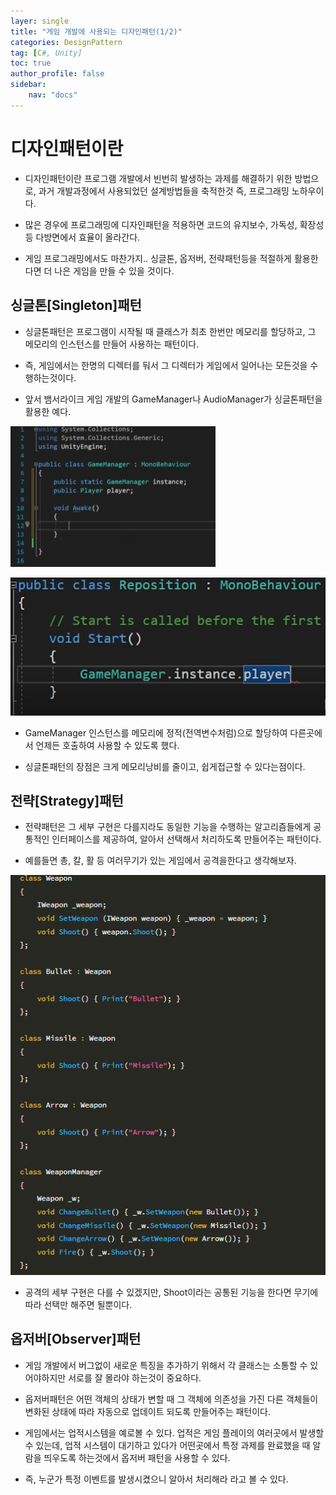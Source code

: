 ```yaml
---
layer: single
title: "게임 개발에 사용되는 디자인패턴(1/2)"
categories: DesignPattern
tag: [C#, Unity]
toc: true
author_profile: false
sidebar: 
    nav: "docs"
---
```




# 디자인패턴이란

- 디자인패턴이란 프로그램 개발에서 빈번히 발생하는 과제를 해결하기 위한 방법으로, 과거 개발과정에서 사용되었던 설계방법들을 축적한것 즉, 프로그래밍 노하우이다.

- 많은 경우에 프로그래밍에 디자인패턴을 적용하면 코드의 유지보수, 가독성, 확장성등 다방면에서 효율이 올라간다.

- 게임 프로그래밍에서도 마찬가지.. 싱글톤, 옵저버, 전략패턴등을 적절하게 활용한다면 더 나은 게임을 만들 수 있을 것이다.


## 싱글톤[Singleton]패턴

- 싱글톤패턴은 프로그램이 시작될 때 클래스가 최초 한번만 메모리를 할당하고, 그 메모리의 인스턴스를 만들어 사용하는 패턴이다.

- 즉, 게임에서는 한명의 디렉터를 둬서 그 디렉터가 게임에서 일어나는 모든것을 수행하는것이다.

- 앞서 뱀서라이크 게임 개발의 GameManager나 AudioManager가 싱글톤패턴을 활용한 예다.

![image](/images/2024/2024-04-17/capture_1.PNG)

![image](/images/2024/2024-04-17/capture_2.PNG)

- GameManager 인스턴스를 메모리에 정적(전역변수처럼)으로 할당하여 다른곳에서 언제든 호출하여 사용할 수 있도록 했다.

- 싱글톤패턴의 장점은 크게 메모리낭비를 줄이고, 쉽게접근할 수 있다는점이다.

## 전략[Strategy]패턴

- 전략패턴은 그 세부 구현은 다를지라도 동일한 기능을 수행하는 알고리즘들에게 공통적인 인터페이스를 제공하여, 알아서 선택해서 처리하도록 만들어주는 패턴이다.

- 예를들면 총, 칼, 활 등 여러무기가 있는 게임에서 공격을한다고 생각해보자.

![image](/images/2024/2024-04-17/capture_3.PNG)

- 공격의 세부 구현은 다를 수 있겠지만, Shoot이라는 공통된 기능을 한다면 무기에따라 선택만 해주면 될뿐이다.


## 옵저버[Observer]패턴

- 게임 개발에서 버그없이 새로운 특징을 추가하기 위해서 각 클래스는 소통할 수 있어야하지만 서로를 잘 몰라야 하는것이 중요하다.

- 옵저버패턴은 어떤 객체의 상태가 변할 때 그 객체에 의존성을 가진 다른 객체들이 변화된 상태에 따라 자동으로 업데이트 되도록 만들어주는 패턴이다.

- 게임에서는 업적시스템을 예로볼 수 있다. 업적은 게임 플레이의 여러곳에서 발생할 수 있는데, 업적 시스템이 대기하고 있다가 어떤곳에서 특정 과제를 완료했을 때 알람을 띄우도록 하는것에서 옵저버 패턴을 사용할 수 있다.

- 즉, 누군가 특정 이벤트를 발생시켰으니 알아서 처리해라 라고 볼 수 있다.
